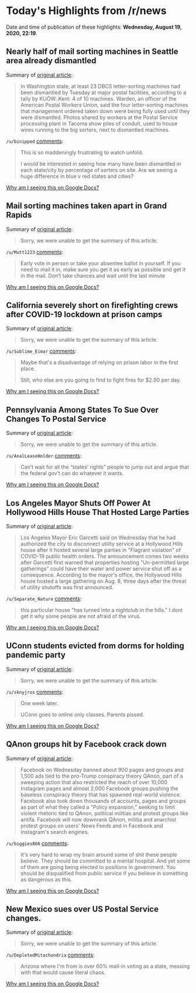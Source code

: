 # Today's Highlights from /r/news

Date and time of publication of these highlights: **Wednesday, August 19, 2020, 22:19**.

## Nearly half of mail sorting machines in Seattle area already dismantled

Summary of [original article](https://kuow.org/stories/nearly-half-of-mail-sorting-machines-in-seattle-area-already-dismantled):

> In Washington state, at least 23 DBCS letter-sorting machines had been dismantled by Tuesday at major postal facilities, according to a tally by KUOW:.Kent: 4 of 10 machines. Warden, an officer of the American Postal Workers Union, said the four letter-sorting machines that management ordered taken down were being fully used until they were dismantled. Photos shared by workers at the Postal Service processing plant in Tacoma show piles of conduit, used to house wires running to the big sorters, next to dismantled machines.

`/u/binipped` [comments](https://www.reddit.com/r/news/comments/icy969/nearly_half_of_mail_sorting_machines_in_seattle/):

> This is so maddeningly frustrating to watch unfold. 
> 
> I would be interested in seeing how many have been dismantled in each state/city by percentage of sorters on site. Are we seeing a huge difference in blue v red states and cities?

[Why am I seeing this on Google Docs?](https://docs.google.com/document/d/1Dc6We63vOXIZsc0op-Bt4abqkYjXzOigalQqFxmvvbM/edit?usp=sharing)

## Mail sorting machines taken apart in Grand Rapids

Summary of [original article](https://www.hollandsentinel.com/news/20200819/mail-sorting-machines-taken-apart-in-grand-rapids):

> Sorry, we were unable to get the summary of this article.

`/u/Mutt1223` [comments](https://www.reddit.com/r/news/comments/icx0q5/mail_sorting_machines_taken_apart_in_grand_rapids/):

> Early vote in person or take your absentee ballot in yourself. If you need to mail it in, make sure you get it as early as possible and get it in the mail. Don’t take chances and wait until the last minute

[Why am I seeing this on Google Docs?](https://docs.google.com/document/d/1Dc6We63vOXIZsc0op-Bt4abqkYjXzOigalQqFxmvvbM/edit?usp=sharing)

## California severely short on firefighting crews after COVID-19 lockdown at prison camps

Summary of [original article](https://www.sacbee.com/news/california/fires/article243977827.html):

> Sorry, we were unable to get the summary of this article.

`/u/Sublime_Eimar` [comments](https://www.reddit.com/r/news/comments/icwooo/california_severely_short_on_firefighting_crews/):

> Maybe that's a disadvantage of relying on prison labor in the first place.
> 
> Still, who else are you going to find to fight fires for $2.90 per day.

[Why am I seeing this on Google Docs?](https://docs.google.com/document/d/1Dc6We63vOXIZsc0op-Bt4abqkYjXzOigalQqFxmvvbM/edit?usp=sharing)

## Pennsylvania Among States To Sue Over Changes To Postal Service

Summary of [original article](https://levittownnow.com/2020/08/18/pa-among-states-to-sue-over-changes-to-postal-service/):

> Sorry, we were unable to get the summary of this article.

`/u/AnalLeaseHolder` [comments](https://www.reddit.com/r/news/comments/icq91v/pennsylvania_among_states_to_sue_over_changes_to/):

> Can’t wait for all the “states’ rights” people to jump out and argue that the federal gov’t can do whatever it wants.

[Why am I seeing this on Google Docs?](https://docs.google.com/document/d/1Dc6We63vOXIZsc0op-Bt4abqkYjXzOigalQqFxmvvbM/edit?usp=sharing)

## Los Angeles Mayor Shuts Off Power At Hollywood Hills House That Hosted Large Parties

Summary of [original article](https://www.scpr.org/news/2020/08/19/94107/los-angeles-mayor-shuts-off-power-at-hollywood-hil/):

> Los Angeles Mayor Eric Garcetti said on Wednesday that he had authorized the city to disconnect utility service at a Hollywood Hills house after it hosted several large parties in "Flagrant violation" of COVID-19 public health orders. The announcement comes two weeks after Garcetti first warned that properties hosting "Un-permitted large gatherings" could have their water and power service shut off as a consequence. According to the mayor's office, the Hollywood Hills house hosted a large gathering on Aug. 8, three days after the threat of utility shutoffs was first announced.

`/u/Separate_Nature` [comments](https://www.reddit.com/r/news/comments/id2b25/los_angeles_mayor_shuts_off_power_at_hollywood/):

> this particular house "has turned into a nightclub in the hills."  I dont get it why some people are not afraid of the virus.

[Why am I seeing this on Google Docs?](https://docs.google.com/document/d/1Dc6We63vOXIZsc0op-Bt4abqkYjXzOigalQqFxmvvbM/edit?usp=sharing)

## UConn students evicted from dorms for holding pandemic party

Summary of [original article](https://www.nbcnews.com/news/us-news/uconn-students-evicted-dorms-holding-pandemic-party-schools-grapple-covid-n1237311):

> Sorry, we were unable to get the summary of this article.

`/u/sknyjros` [comments](https://www.reddit.com/r/news/comments/icwuul/uconn_students_evicted_from_dorms_for_holding/):

> One week later.
> 
> UConn goes to online only classes.
> Parents pissed.

[Why am I seeing this on Google Docs?](https://docs.google.com/document/d/1Dc6We63vOXIZsc0op-Bt4abqkYjXzOigalQqFxmvvbM/edit?usp=sharing)

## QAnon groups hit by Facebook crack down

Summary of [original article](https://www.nbcnews.com/tech/tech-news/qanon-groups-hit-facebook-crack-down-n1237330):

> Facebook on Wednesday banned about 900 pages and groups and 1,500 ads tied to the pro-Trump conspiracy theory QAnon, part of a sweeping action that also restricted the reach of over 10,000 Instagram pages and almost 2,000 Facebook groups pushing the baseless conspiracy theory that has spawned real-world violence. Facebook also took down thousands of accounts, pages and groups as part of what they called a "Policy expansion," seeking to limit violent rhetoric tied to QAnon, political militias and protest groups like antifa. Facebook will now downrank QAnon, militia and anarchist protest groups on users' News Feeds and in Facebook and Instagram's search engines.

`/u/biggies866` [comments](https://www.reddit.com/r/news/comments/icu2tz/qanon_groups_hit_by_facebook_crack_down/):

> It's very hard to wrap my brain around some of shit these people believe. They should be committed to a mental hospital. And yet some of them are going being elected to positions in government. You should be disqualified from public service if you believe in something as dangerous as this.

[Why am I seeing this on Google Docs?](https://docs.google.com/document/d/1Dc6We63vOXIZsc0op-Bt4abqkYjXzOigalQqFxmvvbM/edit?usp=sharing)

## New Mexico sues over US Postal Service changes.

Summary of [original article](https://www.kob.com/new-mexico-news/new-mexico-sues-over-us-postal-service-changes/5831816/):

> Sorry, we were unable to get the summary of this article.

`/u/DepletedMitochondria` [comments](https://www.reddit.com/r/news/comments/icm712/new_mexico_sues_over_us_postal_service_changes/):

> Arizona where I'm from is over 60% mail-in voting as a state, messing with that would cause literal chaos.

[Why am I seeing this on Google Docs?](https://docs.google.com/document/d/1Dc6We63vOXIZsc0op-Bt4abqkYjXzOigalQqFxmvvbM/edit?usp=sharing)

